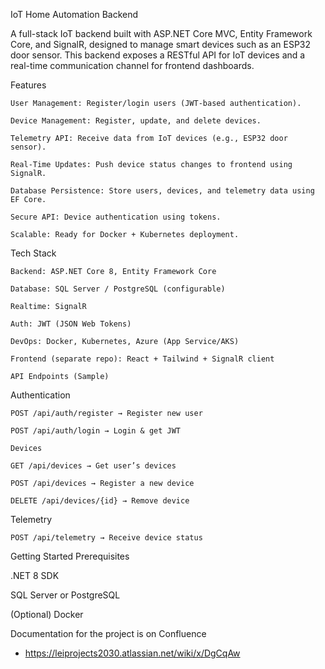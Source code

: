 IoT Home Automation Backend

A full-stack IoT backend built with ASP.NET Core MVC, Entity Framework Core, and SignalR, designed to manage smart devices such as an ESP32 door sensor.
This backend exposes a RESTful API for IoT devices and a real-time communication channel for frontend dashboards.

Features

    User Management: Register/login users (JWT-based authentication).

    Device Management: Register, update, and delete devices.

    Telemetry API: Receive data from IoT devices (e.g., ESP32 door sensor).

    Real-Time Updates: Push device status changes to frontend using SignalR.

    Database Persistence: Store users, devices, and telemetry data using EF Core.

    Secure API: Device authentication using tokens.

    Scalable: Ready for Docker + Kubernetes deployment.

Tech Stack

    Backend: ASP.NET Core 8, Entity Framework Core
    
    Database: SQL Server / PostgreSQL (configurable)
    
    Realtime: SignalR
    
    Auth: JWT (JSON Web Tokens)
    
    DevOps: Docker, Kubernetes, Azure (App Service/AKS)
    
    Frontend (separate repo): React + Tailwind + SignalR client

    API Endpoints (Sample)

Authentication

    POST /api/auth/register → Register new user
    
    POST /api/auth/login → Login & get JWT
    
    Devices
    
    GET /api/devices → Get user’s devices
    
    POST /api/devices → Register a new device
    
    DELETE /api/devices/{id} → Remove device

Telemetry

    POST /api/telemetry → Receive device status
Getting Started
Prerequisites

.NET 8 SDK

SQL Server or PostgreSQL

(Optional) Docker


Documentation for the project is on Confluence 
  - https://leiprojects2030.atlassian.net/wiki/x/DgCqAw

